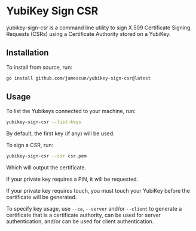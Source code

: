 # YubiKey Sign CSR

yubikey-sign-csr is a command line utility to sign X.509 Certificate Signing Requests (CSRs) using a Certificate Authority stored on a YubiKey.

## Installation

To install from source, run:

```sh
go install github.com/jamescun/yubikey-sign-csr@latest
```

## Usage

To list the Yubikeys connected to your machine, run:

```sh
yubikey-sign-csr --list-keys
```

By default, the first key (if any) will be used.

To sign a CSR, run:

```sh
yubikey-sign-csr --csr csr.pem
```

Which will output the certificate.

If your private key requires a PIN, it will be requested.

If your private key requires touch, you must touch your YubiKey before the certificate will be generated.

To specify key usage, use `--ca`, `--server` and/or `--client` to generate a certificate that is a certificate authority, can be used for server authentication, and/or can be used for client authentication.
